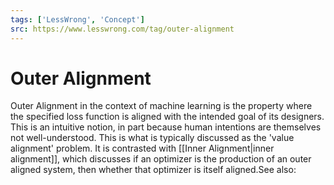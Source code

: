 ```yaml
---
tags: ['LessWrong', 'Concept']
src: https://www.lesswrong.com/tag/outer-alignment
---
```


# Outer Alignment
Outer Alignment in the context of machine learning is the property where the specified loss function is aligned with the intended goal of its designers. This is an intuitive notion, in part because human intentions are themselves not well-understood. This is what is typically discussed as the 'value alignment' problem. It is contrasted with [[Inner Alignment|inner alignment]], which discusses if an optimizer is the production of an outer aligned system, then whether that optimizer is itself aligned.See also: 

